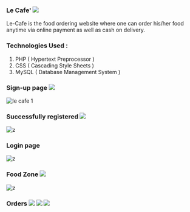 ### Le Cafe' <img src="https://img.icons8.com/external-justicon-flat-justicon/64/000000/external-coffee-autumn-season-justicon-flat-justicon.png"/>
Le-Cafe is the food ordering website where one can order his/her food anytime via online payment as well as cash on delivery. 

### Technologies Used : 
1. PHP ( Hypertext Preprocessor )
2. CSS ( Cascading Style Sheets ) 
3. MySQL ( Database Management System )

### Sign-up page <img src="https://img.icons8.com/color/48/000000/add-user-male--v1.png"/>
![le cafe 1](https://user-images.githubusercontent.com/87376487/133110470-676f11bc-9529-4c97-a8b7-d37b974c1f66.png)

### Successfully registered <img src="https://img.icons8.com/color/48/000000/checked--v1.png"/>
![z](https://user-images.githubusercontent.com/87376487/133186377-7aa64a03-2e29-4e1b-8c3f-14bc209ffb97.png)

### Login page 
![z](https://user-images.githubusercontent.com/87376487/133187174-8fa85169-8db9-4bbb-adff-85f2c084a5c7.png)

### Food Zone <img src="https://img.icons8.com/color/48/000000/hamburger.png"/>
![z](https://user-images.githubusercontent.com/87376487/133188676-486daeac-fc06-437f-9e72-e41cb68756a1.png)

### Orders <img src="https://img.icons8.com/color/48/000000/french-fries.png"/> <img src="https://img.icons8.com/color/48/000000/bitten-sandwich.png"/> <img src="https://img.icons8.com/color/48/000000/hot-dog.png"/>







